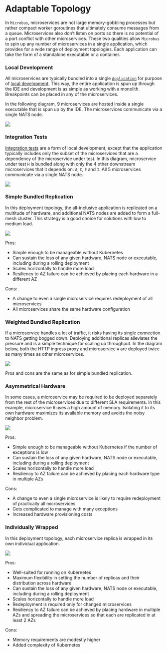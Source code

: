 # Adaptable Topology

In `Microbus`, microservices are not large memory-gobbling processes but rather compact worker goroutines that ultimately consume messages from a queue. Microservices also don’t listen on ports so there is no potential of a port conflict with other microservices. These two qualities allow `Microbus` to spin up any number of microservices in a single application, which provides for a wide range of deployment topologies. Each application can take the form of a standalone executable or a container. 

### Local Development

All microservices are typically bundled into a single [`Application`](../structure/application.md) for purpose of [local development](../tech/local-dev.md). This way, the entire application is spun up through the IDE and development is as simple as working with a monolith. Breakpoints can be placed in any of the microservices.

In the following diagram, 9 microservices are hosted inside a single executable that is spun up by the IDE. The microservices communicate via a single NATS node.

<img src="./topology-1.drawio.svg">
<p></p>

### Integration Tests

[Integration tests](../blocks/integration-testing.md) are a form of local development, except that the application typically includes only the subset of the microservices that are a dependency of the microservice under test. In this diagram, microservice under test `H` is bundled along with only the 4 other downstream microservices that it depends on: `A`, `C`, `E` and `I`. All 5 microservices communicate via a single NATS node.

<img src="./topology-2.drawio.svg">
<p></p>

### Simple Bundled Replication

In this deployment topology, the all-inclusive application is replicated on a multitude of hardware, and additional NATS nodes are added to form a full-mesh cluster. This strategy is a good choice for solutions with low to medium load.

<img src="./topology-3.drawio.svg">
<p></p>

Pros:
* Simple enough to be manageable without Kubernetes
* Can sustain the loss of any given hardware, NATS node or executable, including during a rolling deployment
* Scales horizontally to handle more load
* Resiliency to AZ failure can be achieved by placing each hardware in a different AZ

Cons:
* A change to even a single microservice requires redeployment of all microservices
* All microservices share the same hardware configuration

### Weighted Bundled Replication 

If a microservice handles a lot of traffic, it risks having its single connection to NATS getting bogged down. Deploying additional replicas alleviates the pressure and is a simple technique for scaling up throughput. In the diagram below, both the HTTP ingress proxy and microservice `A` are deployed twice as many times as other microservices.

<img src="./topology-4.drawio.svg">
<p></p>

Pros and cons are the same as for simple bundled replication.

### Asymmetrical Hardware

In some cases, a microservice may be required to be deployed separately from the rest of the microservices due to different SLA requirements. In this example, microservice `B` uses a high amount of memory. Isolating it to its own hardware maximizes its available memory and avoids the noisy neighbor problem.

<img src="./topology-5.drawio.svg">
<p></p>

Pros:
* Simple enough to be manageable without Kubernetes if the number of exceptions is low
* Can sustain the loss of any given hardware, NATS node or executable, including during a rolling deployment
* Scales horizontally to handle more load
* Resiliency to AZ failure can be achieved by placing each hardware type in multiple AZs

Cons:
* A change to even a single microservice is likely to require redeployment of practically all microservices
* Gets complicated to manage with many exceptions
* Increased hardware provisioning costs

### Individually Wrapped

In this deployment topology, each microservice replica is wrapped in its own individual application.

<img src="./topology-6.drawio.svg">
<p></p>

Pros:
* Well-suited for running on Kubernetes
* Maximum flexibility in setting the number of replicas and their distribution across hardware
* Can sustain the loss of any given hardware, NATS node or executable, including during a rolling deployment
* Scales horizontally to handle more load
* Redeployment is required only for changed microservices
* Resiliency to AZ failure can be achieved by placing hardware in multiple AZs and spreading the microservices so that each are replicated in at least 2 AZs

Cons:
* Memory requirements are modestly higher
* Added complexity of Kubernetes
